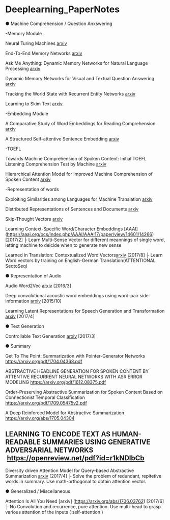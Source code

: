 # Deeplearning_PaperNotes

● Machine Comprehension / Question Anxswering 

-Memory Module

Neural Turing Machines [arxiv](https://arxiv.org/abs/1410.5401)


End-To-End Memory Networks [arxiv](https://arxiv.org/abs/1503.08895)


Ask Me Anything: Dynamic Memory Networks for Natural Language Processing [arxiv](https://arxiv.org/abs/1506.07285)


Dynamic Memory Networks for Visual and Textual Question Answering [arxiv](https://arxiv.org/abs/1603.01417)


Tracking the World State with Recurrent Entity Networks [arxiv](https://arxiv.org/abs/1612.03969)


Learning to Skim Text [arxiv](https://arxiv.org/abs/1704.06877)


-Embedding Module

A Comparative Study of Word Embeddings for Reading Comprehension [arxiv](https://arxiv.org/abs/1703.00993)


A Structured Self-attentive Sentence Embedding [arxiv](https://arxiv.org/abs/1703.03130)


-TOEFL

Towards Machine Comprehension of Spoken Content: Initial TOEFL Listening Comprehension Test by Machine [arxiv](https://arxiv.org/abs/1608.06378)


Hierarchical Attention Model for Improved Machine Comprehension of Spoken Content [arxiv](https://arxiv.org/abs/1608.07775) 


-Representation of words 

Exploiting Similarities among Languages for Machine Translation [arxiv](https://arxiv.org/abs/1309.4168)


Distributed Representations of Sentences and Documents [arxiv](https://arxiv.org/abs/1405.4053)


Skip-Thought Vectors [arxiv](https://arxiv.org/abs/1506.06726)


Learning Context-Specific Word/Character Embeddings [AAAI] (https://aaai.org/ocs/index.php/AAAI/AAAI17/paper/view/14601/14266) [2017/2]
├ Learn Multi-Sense Vector for different meannings of single word, letting machine to deicide when to generate new sense


Learned in Translation: Contextualized Word Vectors[arxiv](https://arxiv.org/pdf/1708.00107.pdf)  [2017/8]
├ Learn Word vectors by training on English-German Translation(ATTENTIONAL SeqtoSeq)



● Representation of Audio

Audio Word2Vec [arxiv](https://arxiv.org/abs/1603.00982) [2016/3]


Deep convolutional acoustic word embeddings using word-pair side information [arxiv](https://arxiv.org/abs/1510.01032) [2015/10]


Learning Latent Representations for Speech Generation and Transformation [arxiv](https://arxiv.org/abs/1704.04222) [2017/4]


● Text Generation

Controllable Text Generation [arxiv](https://arxiv.org/abs/1703.00955) [2017/3]


● Summary 

Get To The Point: Summarization with Pointer-Generator Networks https://arxiv.org/pdf/1704.04368.pdf

ABSTRACTIVE HEADLINE GENERATION FOR SPOKEN CONTENT BY ATTENTIVE RECURRENT NEURAL NETWORKS WITH ASR ERROR MODELING  https://arxiv.org/pdf/1612.08375.pdf

Order-Preserving Abstractive Summarization for Spoken Content Based on Connectionist Temporal Classification  https://arxiv.org/pdf/1709.05475v2.pdf

A Deep Reinforced Model for Abstractive Summarization  https://arxiv.org/abs/1705.04304

LEARNING TO ENCODE TEXT AS HUMAN-READABLE SUMMARIES USING GENERATIVE ADVERSARIAL NETWORKS  https://openreview.net/pdf?id=r1kNDlbCb
----
Diversity driven Attention Model for Query-based Abstractive Summarization [arxiv](https://arxiv.org/abs/1704.08300) [2017/4]
├ Solve the problem of redundant, repitetive words in summary. Use math-orthogonal to obtain attention vector.



● Generalized / Miscellaneous

Attention Is All You Need [arxiv] (https://arxiv.org/abs/1706.03762) [2017/6]
├ No Convolution and recurrence, pure attention. Use multi-head to grasp various attention of the inputs ( self-attention )




